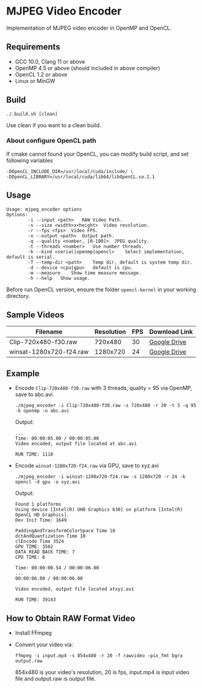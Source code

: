 # MJPEG Video Encoder

Implementation of MJPEG video encoder in OpenMP and OpenCL.

## Requirements
 - GCC 10.0, Clang 11 or above
 - OpenMP 4.5 or above (should included in above compiler)
 - OpenCL 1.2 or above
 - Linux or MinGW

## Build
```
./.build.sh [clean]
```

Use clean if you want to a clean build.

### About configure OpenCL path
If cmake cannot found your OpenCL, you can modify build script, and set following variables

```
-DOpenCL_INCLUDE_DIR=/usr/local/cuda/include/ \
-DOpenCL_LIBRARY=/usr/local/cuda/lib64/libOpenCL.so.1.1
```



## Usage

```
Usage: mjpeg_encoder options
Options:
        -i --input <path>	RAW Video Path.
        -s --size <width>x<height>	Video resolution.
        -r --fps <fps>	Video FPS.
        -o --output <path>	Output path.
        -q --quality <number, [0-100]>	JPEG quality.
        -t --threads <number>	Use number threads.
        -k --kind <serial|openmp|opencl>	Select implementation, default is serial.
        -T --temp-dir <path>	Temp dir, default is system temp dir.
        -d --device <cpu|gpu>	default is cpu.
        -m --measure	Show time measure message.
        -h --help	Show usage.
```

Before run OpenCL version, ensure the folder `opencl-kernel` in your working directory.



## Sample Videos

| Filename                | Resolution | FPS  | Download Link                                                |
| ----------------------- | ---------- | ---- | ------------------------------------------------------------ |
| Clip-720x480-f30.raw    | 720x480    | 30   | [Google Drive](https://drive.google.com/file/d/1H-TcgfIhkNfOdvPZBX_DilXZw56Yf30U/view?usp=sharing) |
| winsat-1280x720-f24.raw | 1280x720   | 24   | [Google Drive](https://drive.google.com/file/d/1MtN6grUxq4HKARq9kl_M_r7UtQmP5QEC/view?usp=sharing) |



## Example

- Encode `Clip-720x480-f30.raw` with 3 threads, quality = 95 via OpenMP, save to abc.avi.

  ```
  ./mjpeg_encoder -i Clip-720x480-f30.raw -s 720x480 -r 30 -t 3 -q 95 -k openmp -o abc.avi
  ```

  Output:

  ```
  ...
  Time: 00:00:05.00 / 00:00:05.00
  Video encoded, output file located at abc.avi
  
  RUN TIME: 1118
  ```

  

- Encode `winsat-1280x720-f24.raw` via GPU, save to xyz.avi

  ```
  ./mjpeg_encoder -i winsat-1280x720-f24.raw -s 1280x720 -r 24 -k opencl -d gpu -o xyz.avi
  ```

  Output:

  ```
  Found 1 platforms
  Using device [Intel(R) UHD Graphics 630] on platform [Intel(R) OpenCL HD Graphics].
  Dev Init Time: 1649
  
  PaddingAndTransformColorSpace Time 18
  dctAndQuantization Time 10
  clEncode Time 3524
  GPU TIME: 3562
  DATA READ BACK TIME: 7
  CPU TIME: 6
  
  Time: 00:00:00.54 / 00:00:06.00
  ...
  00:00:06.00 / 00:00:06.00
  
  Video encoded, output file located atxyz.avi
  
  RUN TIME: 39143
  ```



## How to Obtain RAW Format Video

- Install FFmpeg

- Convert your video via:

  `ffmpeg -i input.mp4 -s 854x480 -r 20 -f rawvideo -pix_fmt bgra output.raw`

  854x480 is your video's resolution, 20 is fps, input.mp4 is input video file and output.raw is output file.

